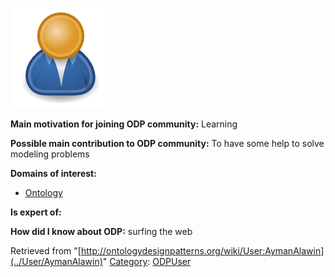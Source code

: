 [![Image:ODPUser.png](../images/a/a6/ODPUser.png)](../Image/ODPUser.png "Image:ODPUser.png")




  





__Main motivation for joining ODP community:__ Learning


__Possible main contribution to ODP community:__ To have some help to solve modeling problems


__Domains of interest:__



* [Ontology](../Community/Ontology-based_models "Community:Ontology")


__Is expert of:__


  

__How did I know about ODP:__ surfing the web






Retrieved from "[http://ontologydesignpatterns.org/wiki/User:AymanAlawin](../User/AymanAlawin)"
 [Category](http://ontologydesignpatterns.org/wiki/Special:Categories "Special:Categories"): [ODPUser](../Category/ODPUser "Category:ODPUser")